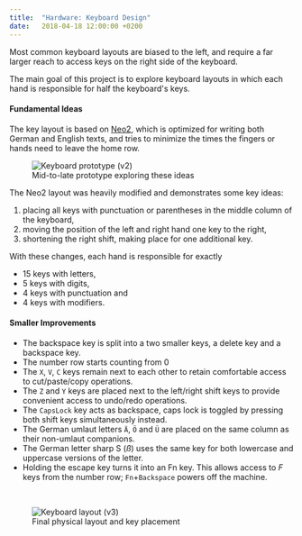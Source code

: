 ```yaml
---
title:  "Hardware: Keyboard Design"
date:   2018-04-18 12:00:00 +0200
---
```


Most common keyboard layouts are biased to the left, and require a far larger reach to access keys on the right side of the keyboard.

The main goal of this project is to explore keyboard layouts in which each hand is responsible for half the keyboard's keys.


#### Fundamental Ideas

The key layout is based on [Neo2](https://en.wikipedia.org/wiki/Keyboard_layout#Neo),
which is optimized for writing both German and English texts, and tries to minimize the times the
fingers or hands need to leave the home row.

<figure>
  <img src="{{site.url}}/assets/img/keyboard/dz60_v2_hardware.jpg" alt="Keyboard prototype (v2)"/>
  <figcaption>Mid-to-late prototype exploring these ideas</figcaption>
</figure>

The Neo2 layout was heavily modified and demonstrates some key ideas:
1. placing all keys with punctuation or parentheses in the middle column of the keyboard,
2. moving the position of the left and right hand one key to the right,
3. shortening the right shift, making place for one additional key.

With these changes, each hand is responsible for exactly
  - 15 keys with letters,
  - 5 keys with digits,
  - 4 keys with punctuation and
  - 4 keys with modifiers.

#### Smaller Improvements

- The backspace key is split into a two smaller keys, a delete key and a backspace key.
- The number row starts counting from 0
- The `X`, `V`, `C` keys remain next to each other to retain comfortable access to cut/paste/copy operations.
- The `Z` and `Y` keys are placed next to the left/right shift keys to provide convenient access to undo/redo operations.
- The `CapsLock` key acts as backspace, caps lock is toggled by pressing both shift keys simultaneously instead.
- The German umlaut letters `Ä`, `Ö` and `Ü` are placed on the same column as their non-umlaut companions.
- The German letter sharp S (_ß_) uses the same key for both lowercase and uppercase versions of the letter.
- Holding the escape key turns it into an Fn key. This allows access to _F_ keys from the number row; `Fn`+`Backspace` powers off the machine.

<br/>

<figure>
  <img src="{{site.url}}/assets/img/keyboard/dz60_v3_layout.png" alt="Keyboard layout (v3)"/>
  <figcaption>Final physical layout and key placement</figcaption>
</figure>
